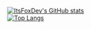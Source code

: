 [![ItsFoxDev's GitHub stats](https://github-readme-stats.vercel.app/api?username=itsfoxdev&show_icons=true&theme=dark)](https://github.com/ItsFoxDev/)
<br>[![Top Langs](https://github-readme-stats.vercel.app/api/top-langs/?username=ItsFoxDev&layout=compact&theme=dark)](https://github.com/ItsFoxDev/)
<!--
**ItsFoxDev/ItsFoxDev** is a ✨ _special_ ✨ repository because its `README.md` (this file) appears on your GitHub profile.

Here are some ideas to get you started:

- 🔭 I’m currently working on ...
- 🌱 I’m currently learning ...
- 👯 I’m looking to collaborate on ...
- 🤔 I’m looking for help with ...
- 💬 Ask me about ...
- 📫 How to reach me: ...
- 😄 Pronouns: ...
- ⚡ Fun fact: ...
-->
